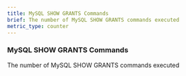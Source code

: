 ```yaml
---
title: MySQL SHOW GRANTS Commands
brief: The number of MySQL SHOW GRANTS commands executed
metric_type: counter
---
```

### MySQL SHOW GRANTS Commands

The number of MySQL SHOW GRANTS commands executed
